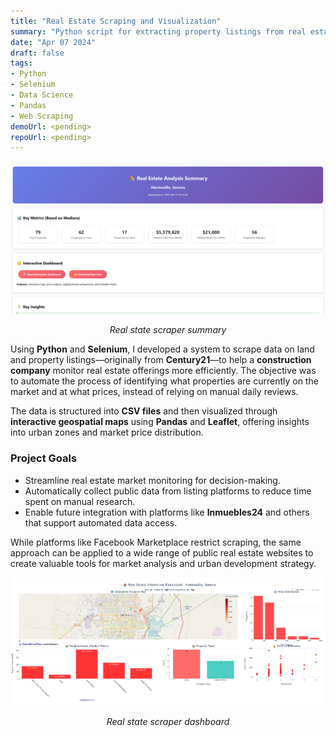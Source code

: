 ```yaml
---
title: "Real Estate Scraping and Visualization"  
summary: "Python script for extracting property listings from real estate platforms and visualizing them geospatially using Leaflet."  
date: "Apr 07 2024"  
draft: false  
tags:  
- Python  
- Selenium  
- Data Science  
- Pandas  
- Web Scraping  
demoUrl: <pending>  
repoUrl: <pending>  
---
```

![real-estate-summary](./real-estate-dashboard.png)
<center><i>Real state scraper summary</i></center>

Using **Python** and **Selenium**, I developed a system to scrape data on land and property listings—originally from **Century21**—to help a **construction company** monitor real estate offerings more efficiently. The objective was to automate the process of identifying what properties are currently on the market and at what prices, instead of relying on manual daily reviews.

The data is structured into **CSV files** and then visualized through **interactive geospatial maps** using **Pandas** and **Leaflet**, offering insights into urban zones and market price distribution.

### Project Goals

- Streamline real estate market monitoring for decision-making.
- Automatically collect public data from listing platforms to reduce time spent on manual research.
- Enable future integration with platforms like **Inmuebles24** and others that support automated data access.

While platforms like Facebook Marketplace restrict scraping, the same approach can be applied to a wide range of public real estate websites to create valuable tools for market analysis and urban development strategy.

![real-estate-dashboard](./real-estate-dashboard2.png)
<center><i>Real state scraper dashboard</i></center>